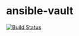 ansible-vault
=============

[![Build Status](https://travis-ci.org/sidick/ansible_vault.svg?branch=master)](https://travis-ci.org/sidick/ansible_vault)


